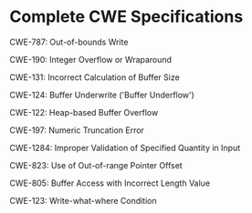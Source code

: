 

# Complete CWE Specifications

CWE-787: Out-of-bounds Write

CWE-190: Integer Overflow or Wraparound

CWE-131: Incorrect Calculation of Buffer Size

CWE-124: Buffer Underwrite ('Buffer Underflow')

CWE-122: Heap-based Buffer Overflow

CWE-197: Numeric Truncation Error

CWE-1284: Improper Validation of Specified Quantity in Input

CWE-823: Use of Out-of-range Pointer Offset

CWE-805: Buffer Access with Incorrect Length Value

CWE-123: Write-what-where Condition